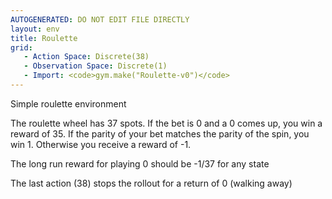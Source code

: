 ```yaml
---
AUTOGENERATED: DO NOT EDIT FILE DIRECTLY
layout: env
title: Roulette
grid:
   - Action Space: Discrete(38)
   - Observation Space: Discrete(1)
   - Import: <code>gym.make("Roulette-v0")</code>
---
```

Simple roulette environment

The roulette wheel has 37 spots. If the bet is 0 and a 0 comes up,
you win a reward of 35. If the parity of your bet matches the parity
of the spin, you win 1. Otherwise you receive a reward of -1.

The long run reward for playing 0 should be -1/37 for any state

The last action (38) stops the rollout for a return of 0 (walking away)
